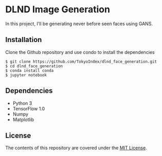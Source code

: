 # DLND Image Generation

In this project, I'll be generating never before seen faces using GANS.

## Installation
Clone the Github repository and use condo to install the dependencies 

```
$ git clone https://github.com/TokyoIndex/dlnd_face_generation.git
$ cd dlnd_face_generation
$ conda install conda
$ jupyter notebook
```

## Dependencies
* Python 3
* TensorFlow 1.0
* Numpy
* Matplotlib

## License
The contents of this repository are covered under the [MIT License](https://github.com/TokyoIndex/dlnd_face_generation/blob/master/LICENSE).
